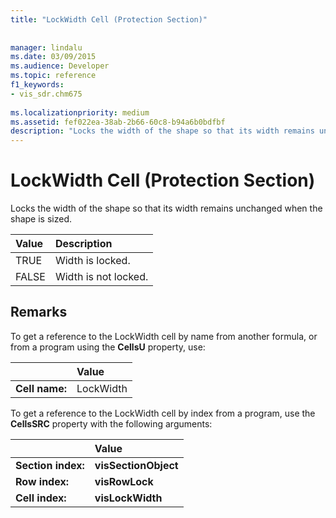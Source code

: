 ```yaml
---
title: "LockWidth Cell (Protection Section)"
 
 
manager: lindalu
ms.date: 03/09/2015
ms.audience: Developer
ms.topic: reference
f1_keywords:
- vis_sdr.chm675
 
ms.localizationpriority: medium
ms.assetid: fef022ea-38ab-2b66-60c8-b94a6b0bdfbf
description: "Locks the width of the shape so that its width remains unchanged when the shape is sized."
---
```


# LockWidth Cell (Protection Section)

Locks the width of the shape so that its width remains unchanged when the shape is sized.
  
|**Value**|**Description**|
|:-----|:-----|
| TRUE  <br/> | Width is locked. |
| FALSE  <br/> | Width is not locked. |
   
## Remarks

To get a reference to the LockWidth cell by name from another formula, or from a program using the **CellsU** property, use: 
  
||Value |
|:-----|:-----|
| **Cell name:**  <br/> | LockWidth  <br/> |
   
To get a reference to the LockWidth cell by index from a program, use the **CellsSRC** property with the following arguments: 
  
||Value |
|:-----|:-----|
| **Section index:**  <br/> |**visSectionObject** <br/> |
| **Row index:**  <br/> |**visRowLock** <br/> |
| **Cell index:**  <br/> |**visLockWidth** <br/> |
   

